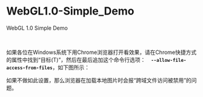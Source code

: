 # WebGL1.0-Simple_Demo
WebGL 1.0 Simple Demo

<br />

如果各位在Windows系统下用Chrome浏览器打开看效果，请在Chrome快捷方式的属性中找到“目标(T)”，然后在最后追加这个命令行选项：**`  --allow-file-access-from-files`**，如下图所示：


如果不做如此设置，那么浏览器在加载本地图片时会报“跨域文件访问被禁用”的问题。

